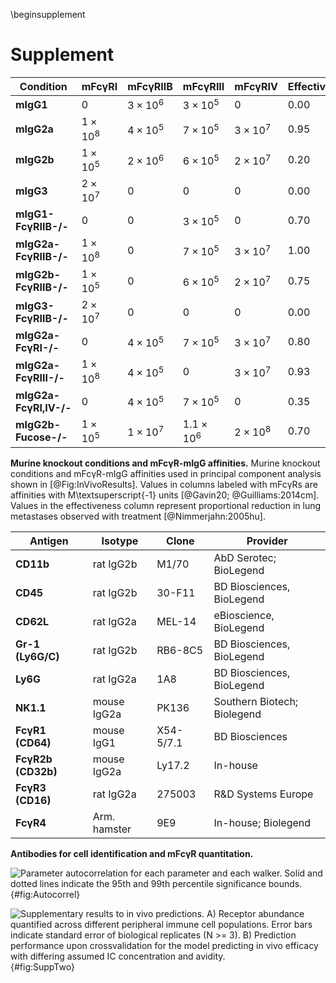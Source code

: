 
\beginsupplement

# Supplement

|  **Condition**         | **mFcγRI**     | **mFcγRIIB**   | **mFcγRIII**     | **mFcγRIV**     | **Effectiveness** |
| ---------------------- | -------------- | -------------- | ---------------- | -------------- | ------------------ |
| **mIgG1**              | $0$            | $3\times 10^6$ | $3\times 10^5$   | $0$            | 0.00               |
| **mIgG2a**             | $1\times 10^8$ | $4\times 10^5$ | $7\times 10^5$   | $3\times 10^7$ | 0.95               |
| **mIgG2b**             | $1\times 10^5$ | $2\times 10^6$ | $6\times 10^5$   | $2\times 10^7$ | 0.20               |
| **mIgG3**              | $2\times 10^7$ | $0$            | $0$              | $0$            | 0.00               |
| **mIgG1-FcγRIIB-/-**   | $0$            | $0$            | $3\times 10^5$   | $0$            | 0.70               |
| **mIgG2a-FcγRIIB-/-**  | $1\times 10^8$ | $0$            | $7\times 10^5$   | $3\times 10^7$ | 1.00               |
| **mIgG2b-FcγRIIB-/-**  | $1\times 10^5$ | $0$            | $6\times 10^5$   | $2\times 10^7$ | 0.75               |
| **mIgG3-FcγRIIB-/-**   | $2\times 10^7$ | $0$            | $0$              | $0$            | 0.00               |
| **mIgG2a-FcγRI-/-**    | $0$            | $4\times 10^5$ | $7\times 10^5$   | $3\times 10^7$ | 0.80               |
| **mIgG2a-FcγRIII-/-**  | $1\times 10^8$ | $4\times 10^5$ | $0$              | $3\times 10^7$ | 0.93               |
| **mIgG2a-FcγRI,IV-/-** | $0$            | $4\times 10^5$ | $7\times 10^5$   | $0$            | 0.35               |
| **mIgG2b-Fucose-/-**   | $1\times 10^5$ | $1\times 10^7$ | $1.1\times 10^6$ | $2\times 10^8$ | 0.70               |

**Murine knockout conditions and mFcγR-mIgG affinities.** Murine knockout conditions and mFcγR-mIgG affinities used in principal component analysis shown in [@Fig:InVivoResults]. Values in columns labeled with mFcγRs are affinities with M\textsuperscript{-1} units [@Gavin20; @Guilliams:2014cm]. Values in the effectiveness column represent proportional reduction in lung metastases observed with treatment [@Nimmerjahn:2005hu].


| **Antigen** | **Isotype** | **Clone** | **Provider** |
| ----------- | ----------- | --------- | ------------ |
| **CD11b**   | rat IgG2b   | M1/70     | AbD Serotec; BioLegend |
| **CD45**    | rat IgG2b   | 30-F11    | BD Biosciences, BioLegend |
| **CD62L**   | rat IgG2a   | MEL-14    | eBioscience, BioLegend |
| **Gr-1 (Ly6G/C)** | rat IgG2b | RB6-8C5 | BD Biosciences, BioLegend |
| **Ly6G**    | rat IgG2a   | 1A8       | BD Biosciences, BioLegend |
| **NK1.1**   | mouse IgG2a | PK136     | Southern Biotech; Biolegend |
| **FcγR1 (CD64)** | mouse IgG1 | X54-5/7.1 | BD Biosciences |
| **FcγR2b (CD32b)** | mouse IgG2a | Ly17.2 | In-house |
| **FcγR3 (CD16)** | rat IgG2a | 275003 | R&amp;D Systems Europe |
| **FcγR4**   | Arm. hamster | 9E9      | In-house; Biolegend |

**Antibodies for cell identification and mFcγR quantitation.**


![**Parameter autocorrelation for each parameter and each walker.** Solid and dotted lines indicate the 95th and 99th percentile significance bounds.](./Figures/FigureAA.svg){#fig:Autocorrel}

![**Supplementary results to *in vivo* predictions.** A) Receptor abundance quantified across different peripheral immune cell populations. Error bars indicate standard error of biological replicates (N >= 3). B) Prediction performance upon crossvalidation for the model predicting *in vivo* efficacy with differing assumed IC concentration and avidity.](./Figures/FigureS2.svg){#fig:SuppTwo}
